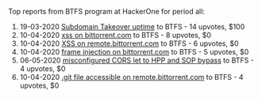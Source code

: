 Top reports from BTFS program at HackerOne for period all:

1. 19-03-2020 [Subdomain Takeover uptime](https://hackerone.com/reports/824909) to BTFS - 14 upvotes, $100
2. 10-04-2020 [xss on bittorrent.com](https://hackerone.com/reports/846432) to BTFS - 8 upvotes, $0
3. 10-04-2020 [XSS on remote.bittorrent.com](https://hackerone.com/reports/846397) to BTFS - 6 upvotes, $0
4. 10-04-2020 [frame injection on bittorrent.com](https://hackerone.com/reports/846430) to BTFS - 5 upvotes, $0
5. 06-05-2020 [misconfigured CORS let to HPP and SOP bypass](https://hackerone.com/reports/867436) to BTFS - 4 upvotes, $0
6. 10-04-2020 [.git file accessible on remote.bittorrent.com](https://hackerone.com/reports/846400) to BTFS - 4 upvotes, $0
